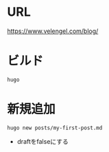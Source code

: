# URL
https://www.velengel.com/blog/


# ビルド
```
hugo
```

# 新規追加
```
hugo new posts/my-first-post.md
```
* draftをfalseにする
